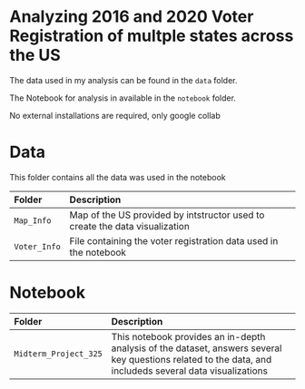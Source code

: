 # Analyzing 2016 and 2020 Voter Registration of multple states across the US   
The data used in my analysis can be found in the  `data` folder.

The Notebook for analysis in available in the `notebook` folder.

No external installations are required, only google collab

# Data
This folder contains all the data was used in the notebook

| Folder                | Description                                                                         |
|:----------------------|:------------------------------------------------------------------------------------|
| `Map_Info`         | Map of the US provided by intstructor used to create the data visualization        |
| `Voter_Info` | File containing the voter registration data used in the notebook                              |

# Notebook
| Folder                | Description                                                                         |
|:----------------------|:------------------------------------------------------------------------------------|
| `Midterm_Project_325`         | This notebook provides an in-depth analysis of the dataset, answers several key questions related to the data, and includeds several data visualizations|
